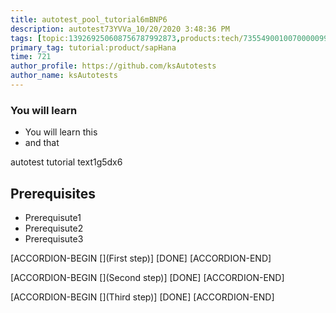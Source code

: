 ```yaml
---
title: autotest_pool_tutorial6mBNP6
description: autotest73YVVa_10/20/2020 3:48:36 PM
tags: [topic:139269250608756787992873,products:tech/73554900100700000996,tutorial:experience/advanced]
primary_tag: tutorial:product/sapHana
time: 721
author_profile: https://github.com/ksAutotests
author_name: ksAutotests
---
```

### You will learn
- You will learn this
- and that

autotest tutorial text1g5dx6

## Prerequisites
- Prerequisute1
- Prerequisute2
- Prerequisute3

[ACCORDION-BEGIN [](First step)]
[DONE]
[ACCORDION-END]

[ACCORDION-BEGIN [](Second step)]
[DONE]
[ACCORDION-END]

[ACCORDION-BEGIN [](Third step)]
[DONE]
[ACCORDION-END]

